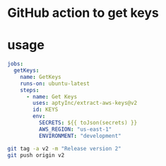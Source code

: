 # GitHub action to get keys

# usage 

```yaml
jobs:
  getKeys:
    name: GetKeys
    runs-on: ubuntu-latest
    steps:
      - name: Get Keys
        uses: aptyInc/extract-aws-keys@v2
        id: KEYS
        env:
          SECRETS: ${{ toJson(secrets) }}
          AWS_REGION: "us-east-1"
          ENVIRONMENT: "development"
```

```sh
git tag -a v2 -m "Release version 2" 
git push origin v2  
```